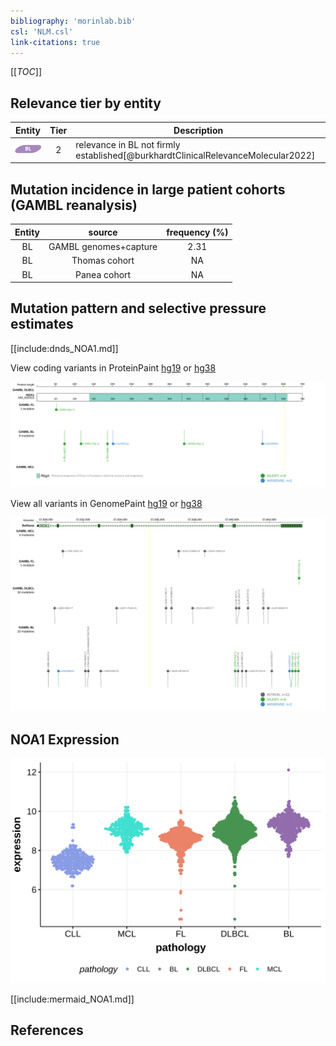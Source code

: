 ```yaml
---
bibliography: 'morinlab.bib'
csl: 'NLM.csl'
link-citations: true
---
```

[[_TOC_]]


## Relevance tier by entity

|Entity|Tier|Description                           |
|:------:|:----:|--------------------------------------|
|![BL](images/icons/BL_tier2.png)    |2   |relevance in BL not firmly established[@burkhardtClinicalRelevanceMolecular2022]|

## Mutation incidence in large patient cohorts (GAMBL reanalysis)

|Entity|source               |frequency (%)|
|:------:|:---------------------:|:-------------:|
|BL    |GAMBL genomes+capture|2.31         |
|BL    |Thomas cohort        |  NA         |
|BL    |Panea cohort         |  NA         |

## Mutation pattern and selective pressure estimates

[[include:dnds_NOA1.md]]


View coding variants in ProteinPaint [hg19](https://morinlab.github.io/LLMPP/GAMBL/NOA1_protein.html)  or [hg38](https://morinlab.github.io/LLMPP/GAMBL/NOA1_protein_hg38.html)

![](images/proteinpaint/NOA1_NM_032313.svg)

View all variants in GenomePaint [hg19](https://morinlab.github.io/LLMPP/GAMBL/NOA1.html)  or [hg38](https://morinlab.github.io/LLMPP/GAMBL/NOA1_hg38.html)

![](images/proteinpaint/NOA1.svg)

## NOA1 Expression
![](images/gene_expression/NOA1_by_pathology.svg)
<!-- ORIGIN: burkhardtClinicalRelevanceMolecular2022b -->
<!-- BL: burkhardtClinicalRelevanceMolecular2022b -->

[[include:mermaid_NOA1.md]]

## References

